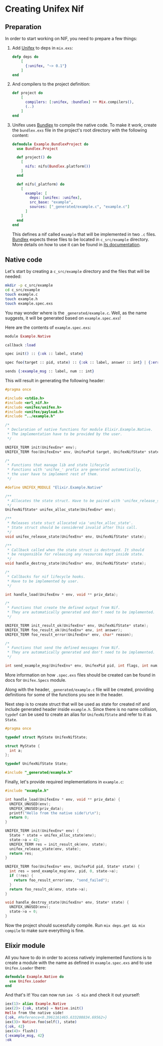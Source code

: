 # Creating Unifex Nif

## Preparation

In order to start working on NIF, you need to prepare a few things:

1. Add [Unifex](https://github.com/membraneframework/unifex) to deps in `mix.exs`:
    ```elixir
    defp deps do
        [
          {:unifex, "~> 0.1"}
        ]
    end
    ```
2. And compilers to the project definition:
    ```elixir
    def project do
        [
          compilers: [:unifex, :bundlex] ++ Mix.compilers(),
          (..)
        ]
    end
    ```
3. Unifex uses [Bundlex](https://github.com/membraneframework/bundlex) to compile the native code.
   To make it work, create the `bundlex.exs` file in the project's root directory with the following content:
    ```elixir
    defmodule Example.BundlexProject do
      use Bundlex.Project

      def project() do
        [
          nifs: nifs(Bundlex.platform())
        ]
      end

      def nifs(_platform) do
        [
          example: [
            deps: [unifex: :unifex],
            src_base: "example",
            sources: ["_generated/example.c", "example.c"]
          ]
        ]
      end
    end
    ```
   This defines a nif called `example` that will be implemented in two `.c` files.
   [Bundlex](https://github.com/membraneframework/bundlex) expects these files to be located in `c_src/example` directory.
   More details on how to use it can be found in [its documentation](https://hexdocs.pm/bundlex).

## Native code

Let's start by creating a `c_src/example` directory and the files that will be needed:

```bash
mkdir -p c_src/example
cd c_src/example
touch example.c
touch example.h
touch example.spec.exs
```

You may wonder where is the `_generated/example.c`. Well, as the name suggests, it will be generated based on `example.spec.exs`!

Here are the contents of `example.spec.exs`:

```elixir
module Example.Native

callback :load

spec init() :: {:ok :: label, state}

spec foo(target :: pid, state) :: {:ok :: label, answer :: int} | {:error :: label, reason :: atom}

sends {:example_msg :: label, num :: int}
```

This will result in generating the following header:

```c
#pragma once

#include <stdio.h>
#include <erl_nif.h>
#include <unifex/unifex.h>
#include <unifex/payload.h>
#include "../example.h"

/*
 * Declaration of native functions for module Elixir.Example.Native.
 * The implementation have to be provided by the user.
 */

UNIFEX_TERM init(UnifexEnv* env);
UNIFEX_TERM foo(UnifexEnv* env, UnifexPid target, UnifexNifState* state);

/*
 * Functions that manage lib and state lifecycle
 * Functions with 'unifex_' prefix are generated automatically,
 * the user have to implement rest of them.
 */

#define UNIFEX_MODULE "Elixir.Example.Native"

/**
 * Allocates the state struct. Have to be paired with 'unifex_release_state' call
 */
UnifexNifState* unifex_alloc_state(UnifexEnv* env);

/**
 * Releases state stuct allocated via 'unifex_alloc_state'.
 * State struct should be considered invalid after this call.
 */
void unifex_release_state(UnifexEnv* env, UnifexNifState* state);

/**
 * Callback called when the state struct is destroyed. It should
 * be responsible for releasing any resources kept inside state.
 */
void handle_destroy_state(UnifexEnv* env, UnifexNifState* state);

/*
 * Callbacks for nif lifecycle hooks.
 * Have to be implemented by user.
 */

int handle_load(UnifexEnv * env, void ** priv_data);

/*
 * Functions that create the defined output from Nif.
 * They are automatically generated and don't need to be implemented.
 */

UNIFEX_TERM init_result_ok(UnifexEnv* env, UnifexNifState* state);
UNIFEX_TERM foo_result_ok(UnifexEnv* env, int answer);
UNIFEX_TERM foo_result_error(UnifexEnv* env, char* reason);

/*
 * Functions that send the defined messages from Nif.
 * They are automatically generated and don't need to be implemented.
 */

int send_example_msg(UnifexEnv* env, UnifexPid pid, int flags, int num);
```

More information on how `.spec.exs` files should be created can be found in docs for
`Unifex.Specs` module.

Along with the header, `_generated/example.c` file will be created, providing definitions for some of the functions
you see in the header.

Next step is to create struct that will be used as state for created nif and include generated header inside `example.h`.
Since there is no name collision, `typdef` can be used to create an alias for `UnifexNifState` and refer to it as `State`.

```c
#pragma once

typedef struct MyState UnifexNifState;

struct MyState {
  int a;
};

typedef UnifexNifState State;

#include "_generated/example.h"
```

Finally, let's provide required implementations in `example.c`:

```c
#include "example.h"

int handle_load(UnifexEnv * env, void ** priv_data) {
  UNIFEX_UNUSED(env);
  UNIFEX_UNUSED(priv_data);
  printf("Hello from the native side!\r\n");
  return 0;
}

UNIFEX_TERM init(UnifexEnv* env) {
  State * state = unifex_alloc_state(env);
  state->a = 42;
  UNIFEX_TERM res = init_result_ok(env, state);
  unifex_release_state(env, state);
  return res;
}

UNIFEX_TERM foo(UnifexEnv* env, UnifexPid pid, State* state) {
  int res = send_example_msg(env, pid, 0, state->a);
  if (!res) {
    return foo_result_error(env, "send_failed");
  }
  return foo_result_ok(env, state->a);
}

void handle_destroy_state(UnifexEnv* env, State* state) {
  UNIFEX_UNUSED(env);
  state->a = 0;
}
```

Now the project should sucessfully compile. Run `mix deps.get && mix compile` to make sure everything is fine.

## Elixir module

All you have to do in order to access natively implemented functions is to create a module with the name as defined in `example.spec.exs` and to use `Unifex.Loader` there:

```elixir
defmodule Example.Native do
  use Unifex.Loader
end
```

And that's it! You can now run `iex -S mix` and check it out yourself:

```elixir
iex(1)> alias Example.Native
iex(2)> {:ok, state} = Native.init()
Hello from the native side!
{:ok, #Reference<0.3961161465.633208834.69562>}
iex(3)> Native.foo(self(), state)
{:ok, 42}
iex(4)> flush()
{:example_msg, 42}
:ok
```
